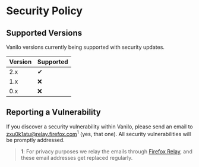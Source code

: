 # Security Policy

## Supported Versions

Vanilo versions currently being supported with security updates.

| Version | Supported          |
| ------- | ------------------ |
| 2.x     | ✔                  |
| 1.x     | :x:                |
| 0.x     | :x:                |

## Reporting a Vulnerability

If you discover a security vulnerability within Vanilo, please send an email to zxu0k1atu@relay.firefox.com<sup>1</sup> (yes, that one).
All security vulnerabilities will be promptly addressed.

> **1**: For privacy purposes we relay the emails through [Firefox Relay](https://relay.firefox.com/), and these email addresses get replaced regularly.
